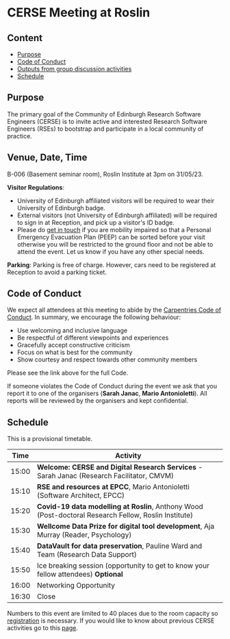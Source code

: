 # CERSE Meeting at Roslin

## Content
* [Purpose](#purpose)
* [Code of Conduct](#code-of-conduct)
* [Outputs from group discussion activities](#outputs-from-group-discussion-activities)
* [Schedule](#schedule)


## Purpose

The primary goal of the Community of Edinburgh Research Software Engineers (CERSE) is to invite active and interested Research Software Engineers (RSEs) to bootstrap and participate in a local community of practice.

## Venue, Date, Time

B-006 (Basement seminar room), Roslin Institute at 3pm on 31/05/23.

**Visitor Regulations**: 
* University of Edinburgh affiliated visitors will be required to wear their University of Edinburgh badge.
* External visitors (not University of Edinburgh affiliated) will be required to sign in at Reception, and pick up a visitor's ID badge.
* Please do [get in touch](mailto:mario@epcc.ed.ac.uk) if you are mobility impaired so that a Personal Emergency Evacuation Plan (PEEP) can be sorted before your visit otherwise you will be restricted to the ground floor and not be able to attend the event. Let us know if you have any other special needs.

**Parking**: 
Parking is free of charge. However, cars need to be registered at Reception to avoid a parking ticket.


## Code of Conduct

We expect all attendees at this meeting to abide by the [Carpentries Code of Conduct](https://docs.carpentries.org/topic_folders/policies/code-of-conduct.html). In summary, we encourage the following behaviour:

* Use welcoming and inclusive language
* Be respectful of different viewpoints and experiences
* Gracefully accept constructive criticism
* Focus on what is best for the community
* Show courtesy and respect towards other community members

Please see the link above for the full Code.

If someone violates the Code of Conduct during the event we ask that you report it to one of the organisers (**Sarah Janac**, **Mario Antonioletti**). All reports will be reviewed by the organisers and kept confidential.  

## Schedule

This is a provisional timetable. 

|Time  | Activity      |
|------| ------|
|15:00 | **Welcome: CERSE and Digital Research Services** - Sarah Janac (Research Facilitator, CMVM) |
|15:10 | **RSE and resources at EPCC**, Mario Antonioletti (Software Architect, EPCC) |
|15:20 | **Covid-19 data modelling at Roslin**, Anthony Wood (Post-doctoral Research Fellow, Roslin Institute) |
|15:30 | **Wellcome Data Prize for digital tool development**,  Aja Murray (Reader, Psychology) |
|15:40 | **DataVault for data preservation**, Pauline Ward and Team (Research Data Support) |
|15:50 | Ice breaking session (opportunity to get to know your fellow attendees) **Optional** |
|16:00 | Networking Opportunity |
|16:30 | Close |
Numbers to this event are limited to 40 places due to the room capacity so [registration](https://www.eventbrite.co.uk/e/cerse-meeting-at-roslin-tickets-625345574447) is necessary. If you would like to know about previous CERSE activities go to this [page](https://cerse.github.io/).

